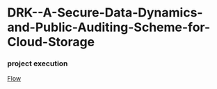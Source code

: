 # DRK--A-Secure-Data-Dynamics-and-Public-Auditing-Scheme-for-Cloud-Storage
### project execution
[Flow](https://drive.google.com/file/d/1sswtKNl5FMPo9qaBH5oYuJpJ-ADoWjxv/view?usp=share_link)
